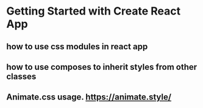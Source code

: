 # Getting Started with Create React App

## how to use css modules in react app

## how to use composes to inherit styles from other classes

## Animate.css usage. https://animate.style/
